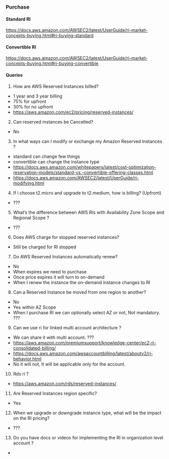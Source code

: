 
### Purchase
#### Standard RI
https://docs.aws.amazon.com/AWSEC2/latest/UserGuide/ri-market-concepts-buying.html#ri-buying-standard
#### Convertible RI
https://docs.aws.amazon.com/AWSEC2/latest/UserGuide/ri-market-concepts-buying.html#ri-buying-convertible
#### Queries
1. How are AWS Reserved Instances billed?
- 1 year and 3 year billing
- 75% for upfront
- 30% for no upfront
- https://aws.amazon.com/ec2/pricing/reserved-instances/

2. Can reserved instances be Cancelled?
- No 

3. In what ways can I modify or exchange my Amazon Reserved Instances ?
- standard can change few things
- convertible can change the instance type
- https://docs.aws.amazon.com/whitepapers/latest/cost-optimization-reservation-models/standard-vs.-convertible-offering-classes.html
- https://docs.aws.amazon.com/AWSEC2/latest/UserGuide/ri-modifying.html


4. If i choose t2.micro and upgrade to t2.medium, how is billing? (Upfront)
- ???

5. What’s the difference between AWS RIs with Availability Zone Scope and Regional Scope ?
- ???

6. Does AWS charge for stopped reserved instances?
- Still be charged for RI stopped

7. Do AWS Reserved Instances automatically renew?
- No
- When expires we need to purchase
- Once price expires it will turn to on-demand
- When I renew the instance the on-demand instance changes to RI

8. Can a Reserved Instance be moved from one region to another?
- No
- Yes within AZ Scope
- When I purchase RI we can optionally select AZ or not, Not mandatory. ???

9. Can we use ri for linked multi account architecture ?
- We can share it with multi account. ???
- https://aws.amazon.com/premiumsupport/knowledge-center/ec2-ri-consolidated-billing/
- https://docs.aws.amazon.com/awsaccountbilling/latest/aboutv2/ri-behavior.html
- No it will not, It will be applicable only for the account.

10. Rds ri ?
- https://aws.amazon.com/rds/reserved-instances/

11. Are Reserved Instances region specific?
- Yes

12. When we upgrade or downgrade instance type, what will be the impact on the RI pricing?
- ???

13. Do you have docs or videos for implementing the RI in organization level account ?
- 

